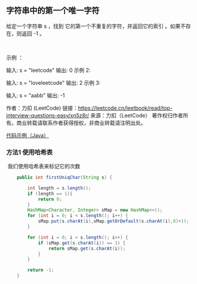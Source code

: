 ## 字符串中的第一个唯一字符
给定一个字符串 s ，找到 它的第一个不重复的字符，并返回它的索引 。如果不存在，则返回 -1 。

 

示例 ：

输入: s = "leetcode"
输出: 0
示例 2:

输入: s = "loveleetcode"
输出: 2
示例 3:

输入: s = "aabb"
输出: -1

作者：力扣 (LeetCode)
链接：https://leetcode.cn/leetbook/read/top-interview-questions-easy/xn5z8r/
来源：力扣（LeetCode）
著作权归作者所有。商业转载请联系作者获得授权，非商业转载请注明出处。

[代码示例（Java）](./FirstUniqueCharacterinString.java)



### 方法1 使用哈希表

​	我们使用哈希表来标记它的次数

  

```java
    public int firstUniqChar(String s) {

        int length = s.length();
        if (length == 1){
            return 0;
        }
        HashMap<Character, Integer> sMap = new HashMap<>();
        for (int i = 0; i < s.length(); i++) {
            sMap.put(s.charAt(i),sMap.getOrDefault(s.charAt(i),0)+1);
        }

        for (int i = 0; i < s.length(); i++) {
            if (sMap.get(s.charAt(i)) == 1) {
                return sMap.get(s.charAt(i));
            }
        }

        return -1;
    }

```

